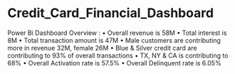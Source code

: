# Credit_Card_Financial_Dashboard
Power Bi Dashboard
Overview :
• Overall revenue is 58M
• Total interest is 8M
• Total transaction amount is 47M
• Male customers are contributing more in revenue 32M, female 26M
• Blue & Silver credit card are contributing to 93% of overall
transactions
• TX, NY & CA is contributing to 68%
• Overall Activation rate is 57.5%
• Overall Delinquent rate is 6.05%
